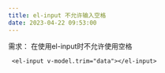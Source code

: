 ```yaml
---
title: el-input 不允许输入空格
date: 2023-04-22 09:53:00
---
```


需求： 在使用el-input时不允许使用空格

```
 <el-input v-model.trim="data"></el-input>
```